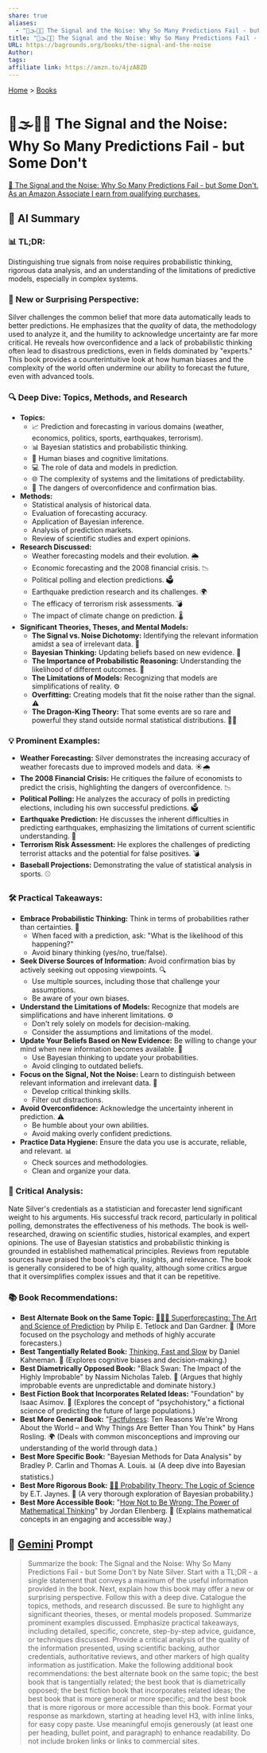 ```yaml
---
share: true
aliases:
  - "📡🌫️🔮🎲 The Signal and the Noise: Why So Many Predictions Fail - but Some Don't"
title: "📡🌫️🔮🎲 The Signal and the Noise: Why So Many Predictions Fail - but Some Don't"
URL: https://bagrounds.org/books/the-signal-and-the-noise
Author: 
tags: 
affiliate link: https://amzn.to/4jzABZD
---
```

[Home](../index.md) > [Books](./index.md)  
# 📡🌫️🔮🎲 The Signal and the Noise: Why So Many Predictions Fail - but Some Don't  
[🛒 The Signal and the Noise: Why So Many Predictions Fail - but Some Don't. As an Amazon Associate I earn from qualifying purchases.](https://amzn.to/4jzABZD)  
  
## 🤖 AI Summary  
### 📊 TL;DR:  
Distinguishing true signals from noise requires probabilistic thinking, rigorous data analysis, and an understanding of the limitations of predictive models, especially in complex systems.  
  
### 🤯 New or Surprising Perspective:  
Silver challenges the common belief that more data automatically leads to better predictions. He emphasizes that the *quality* of data, the methodology used to analyze it, and the humility to acknowledge uncertainty are far more critical. He reveals how overconfidence and a lack of probabilistic thinking often lead to disastrous predictions, even in fields dominated by "experts." This book provides a counterintuitive look at how human biases and the complexity of the world often undermine our ability to forecast the future, even with advanced tools.  
  
### 🔍 Deep Dive: Topics, Methods, and Research  
* **Topics:**  
    * 📈 Prediction and forecasting in various domains (weather, economics, politics, sports, earthquakes, terrorism).  
    * 📊 Bayesian statistics and probabilistic thinking.  
    * 🧠 Human biases and cognitive limitations.  
    * 💻 The role of data and models in prediction.  
    * 🌐 The complexity of systems and the limitations of predictability.  
    * 🚨 The dangers of overconfidence and confirmation bias.  
* **Methods:**  
    * Statistical analysis of historical data.  
    * Evaluation of forecasting accuracy.  
    * Application of Bayesian inference.  
    * Analysis of prediction markets.  
    * Review of scientific studies and expert opinions.  
* **Research Discussed:**  
    * Weather forecasting models and their evolution. 🌦️  
    * Economic forecasting and the 2008 financial crisis. 📉  
    * Political polling and election predictions. 🗳️  
    * Earthquake prediction research and its challenges. 🌍  
    * The efficacy of terrorism risk assessments. 💣  
    * The impact of climate change on prediction. 🌡️  
* **Significant Theories, Theses, and Mental Models:**  
    * **The Signal vs. Noise Dichotomy:** Identifying the relevant information amidst a sea of irrelevant data. 🌊  
    * **Bayesian Thinking:** Updating beliefs based on new evidence. 🔄  
    * **The Importance of Probabilistic Reasoning:** Understanding the likelihood of different outcomes. 🎲  
    * **The Limitations of Models:** Recognizing that models are simplifications of reality. ⚙️  
    * **Overfitting:** Creating models that fit the noise rather than the signal. ⚠️  
    * **The Dragon-King Theory:** That some events are so rare and powerful they stand outside normal statistical distributions. 🐲👑  
  
### 💡 Prominent Examples:  
* **Weather Forecasting:** Silver demonstrates the increasing accuracy of weather forecasts due to improved models and data. ☀️🌧️  
* **The 2008 Financial Crisis:** He critiques the failure of economists to predict the crisis, highlighting the dangers of overconfidence. 📉  
* **Political Polling:** He analyzes the accuracy of polls in predicting elections, including his own successful predictions. 🗳️  
* **Earthquake Prediction:** He discusses the inherent difficulties in predicting earthquakes, emphasizing the limitations of current scientific understanding. 🌋  
* **Terrorism Risk Assessment:** He explores the challenges of predicting terrorist attacks and the potential for false positives. 💣  
* **Baseball Projections:** Demonstrating the value of statistical analysis in sports. ⚾  
  
### 🛠️ Practical Takeaways:  
* **Embrace Probabilistic Thinking:** Think in terms of probabilities rather than certainties. 🎲  
    * When faced with a prediction, ask: "What is the likelihood of this happening?"  
    * Avoid binary thinking (yes/no, true/false).  
* **Seek Diverse Sources of Information:** Avoid confirmation bias by actively seeking out opposing viewpoints. 🔍  
    * Use multiple sources, including those that challenge your assumptions.  
    * Be aware of your own biases.  
* **Understand the Limitations of Models:** Recognize that models are simplifications and have inherent limitations. ⚙️  
    * Don't rely solely on models for decision-making.  
    * Consider the assumptions and limitations of the model.  
* **Update Your Beliefs Based on New Evidence:** Be willing to change your mind when new information becomes available. 🔄  
    * Use Bayesian thinking to update your probabilities.  
    * Avoid clinging to outdated beliefs.  
* **Focus on the Signal, Not the Noise:** Learn to distinguish between relevant information and irrelevant data. 🌊  
    * Develop critical thinking skills.  
    * Filter out distractions.  
* **Avoid Overconfidence:** Acknowledge the uncertainty inherent in prediction. ⚠️  
    * Be humble about your own abilities.  
    * Avoid making overly confident predictions.  
* **Practice Data Hygiene:** Ensure the data you use is accurate, reliable, and relevant. 📊  
    * Check sources and methodologies.  
    * Clean and organize your data.  
  
### 🧐 Critical Analysis:  
Nate Silver's credentials as a statistician and forecaster lend significant weight to his arguments. His successful track record, particularly in political polling, demonstrates the effectiveness of his methods. The book is well-researched, drawing on scientific studies, historical examples, and expert opinions. The use of Bayesian statistics and probabilistic thinking is grounded in established mathematical principles. Reviews from reputable sources have praised the book's clarity, insights, and relevance. The book is generally considered to be of high quality, although some critics argue that it oversimplifies complex issues and that it can be repetitive.  
  
### 📚 Book Recommendations:  
* **Best Alternate Book on the Same Topic:** [🔮🎨🔬 Superforecasting: The Art and Science of Prediction](./superforecasting-the-art-and-science-of-prediction.md) by Philip E. Tetlock and Dan Gardner. 🔮 (More focused on the psychology and methods of highly accurate forecasters.)  
* **Best Tangentially Related Book:** [Thinking, Fast and Slow](./thinking-fast-and-slow.md) by Daniel Kahneman. 🧠 (Explores cognitive biases and decision-making.)  
* **Best Diametrically Opposed Book:** "Black Swan: The Impact of the Highly Improbable" by Nassim Nicholas Taleb. 🦢 (Argues that highly improbable events are unpredictable and dominate history.)  
* **Best Fiction Book that Incorporates Related Ideas:** "Foundation" by Isaac Asimov. 🌌 (Explores the concept of "psychohistory," a fictional science of predicting the future of large populations.)  
* **Best More General Book:** "[Factfulness](./factfulness.md): Ten Reasons We're Wrong About the World – and Why Things Are Better Than You Think" by Hans Rosling. 🌍 (Deals with common misconceptions and improving our understanding of the world through data.)  
* **Best More Specific Book:** "Bayesian Methods for Data Analysis" by Bradley P. Carlin and Thomas A. Louis. 📊 (A deep dive into Bayesian statistics.)  
* **Best More Rigorous Book:** [🎲🧮 Probability Theory: The Logic of Science](./probability-theory.md) by E.T. Jaynes. 🔬 (A very thorough exploration of Bayesian probability.)  
* **Best More Accessible Book:** "[How Not to Be Wrong: The Power of Mathematical Thinking](./how-not-to-be-wrong.md)" by Jordan Ellenberg. 📐 (Explains mathematical concepts in an engaging and accessible way.)  
  
## 💬 [Gemini](https://gemini.google.com) Prompt  
> Summarize the book: The Signal and the Noise: Why So Many Predictions Fail - but Some Don't by Nate Silver. Start with a TL;DR - a single statement that conveys a maximum of the useful information provided in the book. Next, explain how this book may offer a new or surprising perspective. Follow this with a deep dive. Catalogue the topics, methods, and research discussed. Be sure to highlight any significant theories, theses, or mental models proposed. Summarize prominent examples discussed. Emphasize practical takeaways, including detailed, specific, concrete, step-by-step advice, guidance, or techniques discussed. Provide a critical analysis of the quality of the information presented, using scientific backing, author credentials, authoritative reviews, and other markers of high quality information as justification. Make the following additional book recommendations: the best alternate book on the same topic; the best book that is tangentially related; the best book that is diametrically opposed; the best fiction book that incorporates related ideas; the best book that is more general or more specific; and the best book that is more rigorous or more accessible than this book. Format your response as markdown, starting at heading level H3, with inline links, for easy copy paste. Use meaningful emojis generously (at least one per heading, bullet point, and paragraph) to enhance readability. Do not include broken links or links to commercial sites.